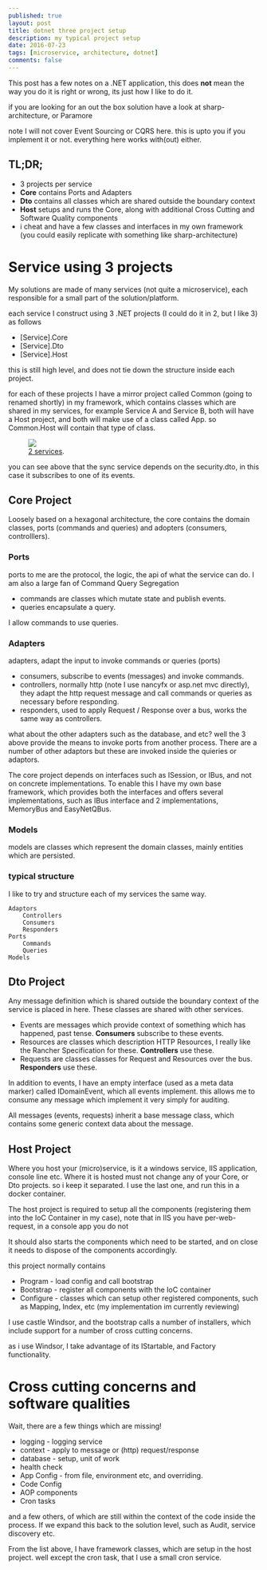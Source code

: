 ```yaml
---
published: true
layout: post
title: dotnet three project setup
description: my typical project setup
date: 2016-07-23
tags: [microservice, architecture, dotnet]
comments: false
---
```


This post has a few notes on a .NET application, this does **not** mean the way you do it is right or wrong, its just how I like to do it.

if you are looking for an out the box solution have a look at sharp-architecture, or Paramore

note I will not cover Event Sourcing or CQRS here. this is upto you if you implement it or not. everything here works with(out) either.

## TL;DR;
- 3 projects per service
- **Core** contains Ports and Adapters
- **Dto** contains all classes which are shared outside the boundary context
- **Host** setups and runs the Core, along with additional Cross Cutting and Software Quality components
- i cheat and have a few classes and interfaces in my own framework (you could easily replicate with something like sharp-architecture)

# Service using 3 projects 

My solutions are made of many services (not quite a microservice), each responsible for a small part of the solution/platform.

each service I construct using 3 .NET projects (I could do it in 2, but I like 3) as follows

- [Service].Core
- [Service].Dto
- [Service].Host

this is still high level, and does not tie down the structure inside each project.

for each of these projects I have a mirror project called Common (going to renamed shortly) in my framework, which contains classes which are shared in my services, for example Service A and Service B, both will have a Host project, and both will make use of a class called App. so Common.Host will contain that type of class.

<figure>
	<a href="http://dbones.github.io/images/posts/2016/ms-project-struct/dotnet-3-project-structure.png"><img src="http://dbones.github.io/images/posts/2016/ms-project-struct/dotnet-3-project-structure.png" /></a>
	<figcaption><a href="http://dbones.github.io/images/posts/2016/ms-project-struct/dotnet-3-project-structure.png" title="2 services">2 services</a>.</figcaption>
</figure>

you can see above that the sync service depends on the security.dto, in this case it subscribes to one of its events.

## Core Project

Loosely based on a hexagonal architecture, the core contains the domain classes, ports (commands and queries) and adopters (consumers, controlllers).

### Ports

ports to me are the protocol, the logic, the api of what the service can do. I am also a large fan of Command Query Segregation

- commands are classes which mutate state and publish events. 
- queries encapsulate a query.

I allow commands to use queries.

### Adapters

adapters, adapt the input to invoke commands or queries (ports)

- consumers, subscribe to events (messages) and invoke commands.
- controllers, normally http (note I use nancyfx or asp.net mvc directly), they adapt the http request message and call commands or queries as necessary before responding.
- responders, used to apply Request / Response over a bus, works the same way as controllers.

what about the other adapters such as the database, and etc? well the 3 above provide the means to invoke ports from another process. There are a number of other adaptors but these are invoked inside the quieries or adaptors.

The core project depends on interfaces such as ISession, or IBus, and not on concrete implementations. To enable this I have my own base framework, which provides both the interfaces and offers several implementations, such as IBus interface and 2 implementations, MemoryBus and EasyNetQBus.

### Models

models are classes which represent the domain classes, mainly entities which are persisted.

### typical structure

I like to try and structure each of my services the same way.  

```
Adaptors
    Controllers
    Consumers
    Responders
Ports
    Commands
    Queries
Models
```

## Dto Project

Any message definition which is shared outside the boundary context of the service is placed in here. These classes are shared with other services.

- Events are messages which provide context of something which has happened, past tense. **Consumers** subscribe to these events.
- Resources are classes which description HTTP Resources, I really like the Rancher Specification for these. **Controllers** use these.
- Requests are classes classes for Request and Resources over the bus. **Responders** use these.

In addition to events, I have an empty interface (used as a meta data marker) called IDomainEvent, which all events implement. this allows me to consume any message which implement it very simply for auditing.

All messages (events, requests) inherit a base message class, which contains some generic context data about the message.

## Host Project

Where you host your (micro)service, is it a windows service, IIS application, console line etc. Where it is hosted must not change any of your Core, or Dto projects. so i keep it separated. I use the last one, and run this in a docker container.

The host project is required to setup all the components (registering them into the IoC Container in my case), note that in IIS you have per-web-request, in a console app you do not

It should also starts the components which need to be started, and on close it needs to dispose of the components accordingly. 

this project normally contains

- Program - load config and call bootstrap
- Bootstrap - register all components with the IoC container 
- Configure - classes which can setup other registered components, such as Mapping, Index, etc (my implementation im currently reviewing)

I use castle Windsor, and the bootstrap calls a number of installers, which include support for a number of cross cutting concerns.

as i use Windsor, I take advantage of its IStartable, and Factory functionality.

# Cross cutting concerns and software qualities

Wait, there are a few things which are missing!

- logging - logging service
- context - apply to message or (http) request/response 
- database - setup, unit of work
- health check
- App Config - from file, environment etc, and overriding. 
- Code Config
- AOP components
- Cron tasks

and a few others, of which are still within the context of the code inside the process. If we expand this back to the solution level, such as Audit, service discovery etc.

From the list above, I have framework classes, which are setup in the host project. well except the cron task, that I use a small cron service.
